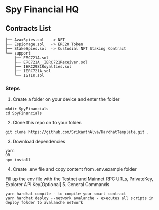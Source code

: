 # Spy Financial HQ

## Contracts List

```
├── AvaxSpies.sol   -> NFT
├── Espionage.sol   -> ERC20 Token
├── StakeSpies.sol  -> Custodial NFT Staking Contract 
└── support
    ├── ERC721A.sol
    ├── ERC721A__IERC721Receiver.sol
    ├── IERC2981Royalties.sol
    ├── IERC721A.sol
    └── ISTIK.sol
```

### Steps

1. Create a folder on your device and enter the folder
```
mkdir SpyFinancials
cd SpyFinancials
```
2. Clone this repo on to your folder.
```
git clone https://github.com/SrikanthAlva/HardhatTemplate.git .
```
3. Download dependencies
```
yarn 
OR
npm install
```
4. Create .env file and copy content from .env.example folder

Fill up the env file with the Testnet and Mainnet RPC URLs, PrivateKey, Explorer API Key[Optional]
5. General Commands
```
yarn hardhat compile - to compile your smart contract
yarn hardhat deploy --network avalanche - executes all scripts in deploy folder to avalanche network
```


